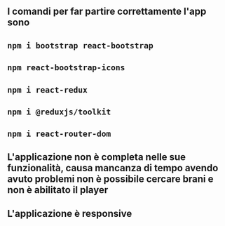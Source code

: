 

## I comandi per far partire correttamente l'app sono
## `npm i bootstrap react-bootstrap`
## `npm react-bootstrap-icons`
## `npm i react-redux`
## `npm i @reduxjs/toolkit`
## `npm i react-router-dom`

## L'applicazione non è completa nelle sue funzionalità, causa mancanza di tempo avendo avuto problemi non è possibile cercare brani e non è abilitato il player 

## L'applicazione è responsive
